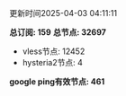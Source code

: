 更新时间2025-04-03 04:11:11

**总订阅: 159**
**总节点: 32697**
- vless节点: 12452
- hysteria2节点: 4

**google ping有效节点: 461**

